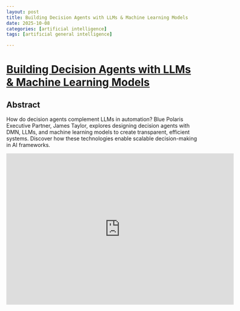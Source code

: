 ```yaml
---
layout: post
title: Building Decision Agents with LLMs & Machine Learning Models
date: 2025-10-08
categories: [artificial intelligence]
tags: [artificial general intelligence]

---
```



# [Building Decision Agents with LLMs & Machine Learning Models](https://www.youtube.com/watch?v=mRkJTXDromw)


## Abstract

How do decision agents complement LLMs in automation? Blue Polaris Executive Partner, James Taylor, explores designing decision agents with DMN, LLMs, and machine learning models to create transparent, efficient systems. Discover how these technologies enable scalable decision-making in AI frameworks. 


<iframe width="600" height="400" src="https://www.youtube.com/embed/mRkJTXDromw?si=DJYMKuY7mLK0_st-" title="YouTube video player" frameborder="0" allow="accelerometer; autoplay; clipboard-write; encrypted-media; gyroscope; picture-in-picture; web-share" referrerpolicy="strict-origin-when-cross-origin" allowfullscreen></iframe>